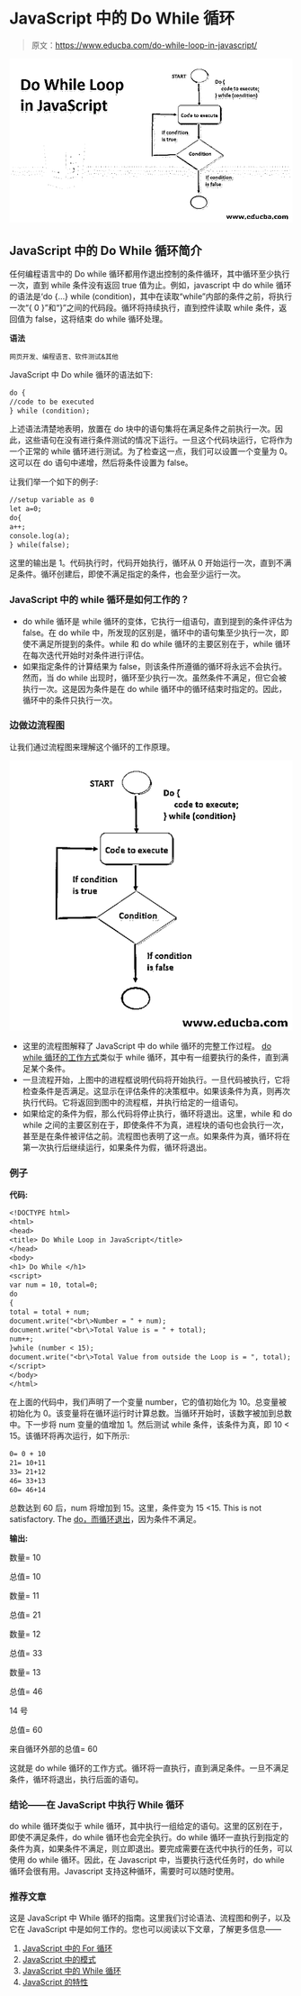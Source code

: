 # JavaScript 中的 Do While 循环

> 原文：<https://www.educba.com/do-while-loop-in-javascript/>

![Do While Loop in JavaScript](img/ccebf0e3f448e42936b762cdfb6d50bb.png)



## JavaScript 中的 Do While 循环简介

任何编程语言中的 Do while 循环都用作退出控制的条件循环，其中循环至少执行一次，直到 while 条件没有返回 true 值为止。例如，javascript 中 do while 循环的语法是‘do {…} while (condition)，其中在读取“while”内部的条件之前，将执行一次“{ 0 }”和“}”之间的代码段。循环将持续执行，直到控件读取 while 条件，返回值为 false，这将结束 do while 循环处理。

**语法**

<small>网页开发、编程语言、软件测试&其他</small>

JavaScript 中 Do while 循环的语法如下:

```
do {
//code to be executed
} while (condition);
```

上述语法清楚地表明，放置在 do 块中的语句集将在满足条件之前执行一次。因此，这些语句在没有进行条件测试的情况下运行。一旦这个代码块运行，它将作为一个正常的 while 循环进行测试。为了检查这一点，我们可以设置一个变量为 0。这可以在 do 语句中递增，然后将条件设置为 false。

让我们举一个如下的例子:

```
//setup variable as 0
let a=0;
do{
a++;
console.log(a);
} while(false);
```

这里的输出是 1。代码执行时，代码开始执行，循环从 0 开始运行一次，直到不满足条件。循环创建后，即使不满足指定的条件，也会至少运行一次。

### JavaScript 中的 while 循环是如何工作的？

*   do while 循环是 while 循环的变体，它执行一组语句，直到提到的条件评估为 false。在 do while 中，所发现的区别是，循环中的语句集至少执行一次，即使不满足所提到的条件。while 和 do while 循环的主要区别在于，while 循环在每次迭代开始时对条件进行评估。
*   如果指定条件的计算结果为 false，则该条件所遵循的循环将永远不会执行。然而，当 do while 出现时，循环至少执行一次。虽然条件不满足，但它会被执行一次。这是因为条件是在 do while 循环中的循环结束时指定的。因此，循环中的条件只执行一次。

### 边做边流程图

让我们通过流程图来理解这个循环的工作原理。

![Do while Flow Diagram](img/dec855c7b14edbc78ff6f0bc08b052a5.png)



*   这里的流程图解释了 JavaScript 中 do while 循环的完整工作过程。 [do while 循环的工作方式](https://www.educba.com/do-while-loop-in-c-plus-plus/)类似于 while 循环，其中有一组要执行的条件，直到满足某个条件。
*   一旦流程开始，上图中的进程框说明代码将开始执行。一旦代码被执行，它将检查条件是否满足。这显示在评估条件的决策框中。如果该条件为真，则再次执行代码。它将返回到图中的流程框，并执行给定的一组语句。
*   如果给定的条件为假，那么代码将停止执行，循环将退出。这里，while 和 do while 之间的主要区别在于，即使条件不为真，进程块的语句也会执行一次，甚至是在条件被评估之前。流程图也表明了这一点。如果条件为真，循环将在第一次执行后继续运行，如果条件为假，循环将退出。

### 例子

**代码:**

```
<!DOCTYPE html>
<html>
<head>
<title> Do While Loop in JavaScript</title>
</head>
<body>
<h1> Do While </h1>
<script>
var num = 10, total=0;
do
{
total = total + num;
document.write("<br\>Number = " + num);
document.write("<br\>Total Value is = " + total);
num++;
}while (number < 15);
document.write("<br\>Total Value from outside the Loop is = ", total);
</script>
</body>
</html>
```

在上面的代码中，我们声明了一个变量 number，它的值初始化为 10。总变量被初始化为 0。该变量将在循环运行时计算总数。当循环开始时，该数字被加到总数中。下一步将 num 变量的值增加 1。然后测试 while 条件，该条件为真，即 10 < 15。该循环将再次运行，如下所示:

```
0= 0 + 10
21= 10+11
33= 21+12
46= 33+13
60= 46+14
```

总数达到 60 后，num 将增加到 15。这里，条件变为 15 <15\. This is not satisfactory. The [do，而循环退出](https://www.educba.com/do-while-loop-in-matlab/)，因为条件不满足。

**输出:**

数量= 10

总值= 10

数量= 11

总值= 21

数量= 12

总值= 33

数量= 13

总值= 46

14 号

总值= 60

来自循环外部的总值= 60

这就是 do while 循环的工作方式。循环将一直执行，直到满足条件。一旦不满足条件，循环将退出，执行后面的语句。

### 结论——在 JavaScript 中执行 While 循环

do while 循环类似于 while 循环，其中执行一组给定的语句。这里的区别在于，即使不满足条件，do while 循环也会完全执行。do while 循环一直执行到指定的条件为真，如果条件不满足，则立即退出。要完成需要在迭代中执行的任务，可以使用 do while 循环。因此，在 Javascript 中，当要执行迭代任务时，do while 循环会很有用。Javascript 支持这种循环，需要时可以随时使用。

### 推荐文章

这是 JavaScript 中 While 循环的指南。这里我们讨论语法、流程图和例子，以及它在 JavaScript 中是如何工作的。您也可以阅读以下文章，了解更多信息——

1.  [JavaScript 中的 For 循环](https://www.educba.com/for-loop-in-javascript/)
2.  [JavaScript 中的模式](https://www.educba.com/patterns-in-javascript/)
3.  [JavaScript 中的 While 循环](https://www.educba.com/while-loop-in-javascript/)
4.  [JavaScript 的特性](https://www.educba.com/features-of-javascript/)





